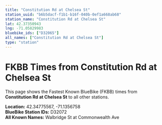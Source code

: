 ```yaml
---
title: "Constitution Rd at Chelsea St"
station_uuid: "b6b5dacf-f1b1-b16f-040b-0ef1a668ab68"
station_name: "Constitution Rd at Chelsea St"
lat: 42.37350943
lng: -71.05829983
bluebike_ids: ["D32065"]
all_names: ["Constitution Rd at Chelsea St"]
type: "station"
---
```


# FKBB Times from Constitution Rd at Chelsea St

This page shows the Fastest Known BlueBike (FKBB) times from **Constitution Rd at Chelsea St** to all other stations.

**Location:** 42.34775567, -71.1356758  
**BlueBike Station IDs:** D32072  
**All Known Names:** Walbridge St at Commonwealth Ave

